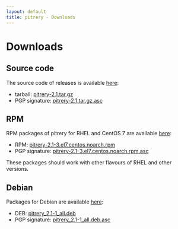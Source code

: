 ```yaml
---
layout: default
title: pitrery - Downloads
---
```


Downloads
=========

Source code
-----------

The source code of releases is available [here](https://dl.dalibo.com/public/pitrery/):

* tarball: [pitrery-2.1.tar.gz](https://dl.dalibo.com/public/pitrery/pitrery-2.1.tar.gz)
* PGP signature: [pitrery-2.1.tar.gz.asc](https://dl.dalibo.com/public/pitrery/pitrery-2.1.tar.gz.asc)

RPM
---

RPM packages of pitrery for RHEL and CentOS 7 are available [here](https://dl.dalibo.com/public/pitrery/rpms/):

* RPM: [pitrery-2.1-3.el7.centos.noarch.rpm](https://dl.dalibo.com/public/pitrery/rpms/pitrery-2.1-3.el7.centos.noarch.rpm)
* PGP signature: [pitrery-2.1-3.el7.centos.noarch.rpm.asc](https://dl.dalibo.com/public/pitrery/rpms/pitrery-2.1-3.el7.centos.noarch.rpm.asc)

These packages should work with other flavours of RHEL and other versions.

Debian
------

Packages for Debian are available [here](https://dl.dalibo.com/public/pitrery/debian/):

* DEB: [pitrery\_2.1-1\_all.deb](https://dl.dalibo.com/public/pitrery/debian/pitrery_2.1-1_all.deb)
* PGP signature: [pitrery\_2.1-1\_all.deb.asc](https://dl.dalibo.com/public/pitrery/debian/pitrery_2.1-1_all.deb.asc)


